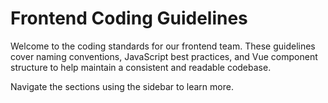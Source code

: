 # Frontend Coding Guidelines

Welcome to the coding standards for our frontend team. These guidelines cover naming conventions, JavaScript best practices, and Vue component structure to help maintain a consistent and readable codebase.

Navigate the sections using the sidebar to learn more.
